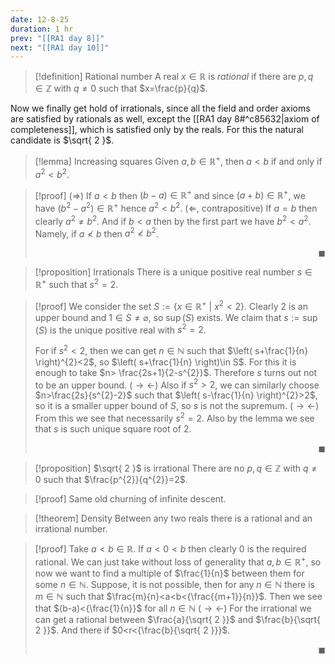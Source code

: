 ```yaml
---
date: 12-8-25
duration: 1 hr
prev: "[[RA1 day 8]]"
next: "[[RA1 day 10]]"
---
```

>[!definition] Rational number
> A real $x\in \mathbb{R}$ is *rational* if there are $p,q\in \mathbb{Z}$ with $q\neq 0$ such that $x=\frac{p}{q}$.

Now we finally get hold of irrationals, since all the field and order axioms are satisfied by rationals as well, except the [[RA1 day 8#^c85632|axiom of completeness]], which is satisfied only by the reals. For this the natural candidate is $\sqrt{ 2 }$.

>[!lemma] Increasing squares
> Given $a,b\in \mathbb{R}^+$, then $a<b$ if and only if $a^{2}<b^{2}$.

>[!proof] 
> ($\Longrightarrow$) If $a<b$ then $(b-a)\in \mathbb{R}^+$ and since $(a+b)\in \mathbb{R}^+$, we have $(b^{2}-a^{2})\in \mathbb{R}^+$ hence $a^{2}<b^{2}$.
> ($\Longleftarrow$, contrapositive) If $a=b$ then clearly $a^{2}\ne b^{2}$. And if $b<a$ then by the first part we have $b^{2}<a^{2}$. Namely, if $a\not<b$ then $a^{2}\not<b^{2}$. <p align="Right">$\blacksquare$</p>

>[!proposition] Irrationals 
>There is a unique positive real number $s\in \mathbb{R}^+$ such that $s^{2}=2$.

>[!proof] 
> We consider the set $S:=\{ x\in \mathbb{R}^+\ |\ x^{2}<2 \}$. Clearly $2$ is an upper bound and $1\in S\ne \varnothing$, so $\sup(S)$ exists. We claim that $s:=\sup(S)$ is the unique positive real with $s^{2}=2$.
> 
> For if $s^{2}<2$, then we can get $n\in \mathbb{N}$ such that $\left( s+\frac{1}{n} \right)^{2}<2$, so $\left( s+\frac{1}{n} \right)\in S$. For this it is enough to take $n> \frac{2s+1}{2-s^{2}}$. Therefore $s$ turns out not to be an upper bound. ($\rightarrow\leftarrow$)
> Also if $s^{2}>2$, we can similarly choose $n>\frac{2s}{s^{2}-2}$ such that $\left( s-\frac{1}{n} \right)^{2}>2$, so it is a smaller upper bound of $S$, so $s$ is not the supremum. ($\rightarrow\leftarrow$)
> From this we see that necessarily $s^{2}=2$. Also by the lemma we see that $s$ is such unique square root of $2$. <p align="Right">$\blacksquare$</p>

>[!proposition] $\sqrt{ 2 }$ is irrational
> There are no $p,q\in \mathbb{Z}$ with $q\ne 0$ such that $\frac{p^{2}}{q^{2}}=2$.

>[!proof] 
> Same old churning of infinite descent.

>[!theorem] Density
> Between any two reals there is a rational and an irrational number.

>[!proof] 
> Take $a<b\in \mathbb{R}$. If $a<0<b$ then clearly $0$ is the required rational. We can just take without loss of generality that $a,b\in \mathbb{R}^+$, so now we want to find a multiple of $\frac{1}{n}$ between them for some $n\in \mathbb{N}$. Suppose, it is not possible, then for any $n\in \mathbb{N}$ there is $m\in \mathbb{N}$ such that $\frac{m}{n}<a<b<{\frac{{m+1}}{n}}$. Then we see that $(b-a)<{\frac{1}{n}}$ for all $n\in \mathbb{N}$ ($\rightarrow\leftarrow$)
> For the irrational we can get a rational between $\frac{a}{\sqrt{ 2 }}$ and $\frac{b}{\sqrt{ 2 }}$. And there if $0<r<{\frac{b}{\sqrt{ 2 }}}$. <p align="Right">$\blacksquare$</p> 
